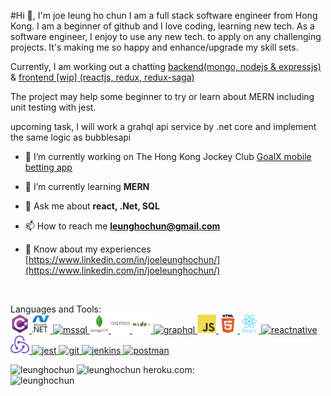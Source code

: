 <!--
 * @Author: joe leung
 * @Date: 2021-07-05 11:09:57
 * @LastEditTime: 2021-07-05 15:10:54
 * @LastEditors: Please set LastEditors
 * @Description: to make a personal github profile myself
 * @FilePath: /leunghochun/readme.md
-->
#Hi 👋, I'm joe leung ho chun
I am a full stack software engineer from Hong Kong. I am a beginner of github and I love coding, learning new tech. As a software engineer, I enjoy to use any new tech. to apply on any challenging projects. It's making me so happy and enhance/upgrade my skill sets.

Currently, I am working out a chatting [backend(mongo, nodejs & expressjs)](https://github.com/leunghochun/bubblesapi.git) & [frontend [wip] (reactjs, redux, redux-saga)](https://github.com/leunghochun/bubble_chats.git)

The project may help some beginner to try or learn about MERN including unit testing with jest.

upcoming task, I will work a grahql api service by .net core and implement the same logic as bubblesapi

- 🔭 I’m currently working on The Hong Kong Jockey Club [GoalX mobile betting app](https://m.hkjc.com/en/betting-apps-and-website.html#goalx)

- 🌱 I’m currently learning **MERN**

- 💬 Ask me about **react, .Net, SQL**

- 📫 How to reach me **leunghochun@gmail.com**

- 📄 Know about my experiences [https://www.linkedin.com/in/joeleunghochun/](https://www.linkedin.com/in/joeleunghochun/)


<div style="display:flex">
<p align="left">
    <br/>
    Languages and Tools:
    <br/>
	<a href="https://www.w3schools.com/cs/" target="_blank"> <img src="https://raw.githubusercontent.com/devicons/devicon/master/icons/csharp/csharp-original.svg" alt="csharp" width="30" height="30" /> </a>
	<a href="https://dotnet.microsoft.com/" target="_blank"> <img src="https://raw.githubusercontent.com/devicons/devicon/master/icons/dot-net/dot-net-original-wordmark.svg" alt="dotnet" width="30" height="30" /> </a>
	<a href="https://www.microsoft.com/en-us/sql-server" target="_blank"> <img src="https://www.svgrepo.com/show/303229/microsoft-sql-server-logo.svg" alt="mssql" width="30" height="30" /> </a>
	<a href="https://www.mongodb.com/" target="_blank"> <img src="https://raw.githubusercontent.com/devicons/devicon/master/icons/mongodb/mongodb-original-wordmark.svg" alt="mongodb" width="30" height="30" /> </a>
	<a href="https://expressjs.com" target="_blank"> <img src="https://raw.githubusercontent.com/devicons/devicon/master/icons/express/express-original-wordmark.svg" alt="express" width="30" height="30" /> </a>
	<a href="https://nodejs.org" target="_blank"> <img src="https://raw.githubusercontent.com/devicons/devicon/master/icons/nodejs/nodejs-original-wordmark.svg" alt="nodejs" width="30" height="30" /> </a>
	<a href="https://graphql.org" target="_blank"> <img src="https://www.vectorlogo.zone/logos/graphql/graphql-icon.svg" alt="graphql" width="30" height="30" /> </a>
    <a href="https://developer.mozilla.org/en-US/docs/Web/JavaScript" target="_blank"> <img src="https://raw.githubusercontent.com/devicons/devicon/master/icons/javascript/javascript-original.svg" alt="javascript" width="30" height="30" /> </a>
	<a href="https://www.w3.org/html/" target="_blank"> <img src="https://raw.githubusercontent.com/devicons/devicon/master/icons/html5/html5-original-wordmark.svg" alt="html5" width="30" height="30" /> </a>
	<a href="https://reactjs.org/" target="_blank"> <img src="https://raw.githubusercontent.com/devicons/devicon/master/icons/react/react-original-wordmark.svg" alt="react" width="30" height="30" /> </a>
	<a href="https://reactnative.dev/" target="_blank"> <img src="https://reactnative.dev/img/header_logo.svg" alt="reactnative" width="30" height="30" /> </a>
	<a href="https://redux.js.org" target="_blank"> <img src="https://raw.githubusercontent.com/devicons/devicon/master/icons/redux/redux-original.svg" alt="redux" width="30" height="30" /> </a>
	<a href="https://jestjs.io" target="_blank"> <img src="https://www.vectorlogo.zone/logos/jestjsio/jestjsio-icon.svg" alt="jest" width="30" height="30" /> </a>
	<a href="https://git-scm.com/" target="_blank"> <img src="https://www.vectorlogo.zone/logos/git-scm/git-scm-icon.svg" alt="git" width="30" height="30" /> </a>
    <a href="https://www.jenkins.io" target="_blank"> <img src="https://www.vectorlogo.zone/logos/jenkins/jenkins-icon.svg" alt="jenkins" width="30" height="30"/> </a>
	<a href="https://postman.com" target="_blank"> <img src="https://www.vectorlogo.zone/logos/getpostman/getpostman-icon.svg" alt="postman" width="30" height="30" /> </a>
    <br/>
</p>
</div>
<img style="width:40vw" src="https://github-readme-stats.vercel.app/api/top-langs?username=leunghochun&show_icons=true&locale=en&layout=compact" alt="leunghochun" />
<img style="width:40vw" src="https://github-readme-stats.vercel.app/api?username=leunghochun&show_icons=true&locale=en" alt="leunghochun" />
heroku.com:
<br/>
<img style="width:40vw" src="https://github-readme-streak-stats.herokuapp.com/?user=leunghochun&" alt="leunghochun" />